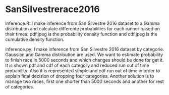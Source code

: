 # SanSilvestrerace2016

Inference.R: I make inference from San Silvestre 2016 dataset to a Gamma distribution and calculate differente probabilities for each runner based on their times. pdf.jpeg is the probability density function and cdf.jpeg is the cumulative density function.

inference.py: I make inference from San Silvestre 2016 dataset by categorie. Gaussian and Gamma distribution are used. We want to estimate probability to finish race in 5000 seconds and which changes should be done for get it. It is shown pdf and cdf of each category and reduced run out of time probability. Also it is represented simple and cdf run out of time in order to explain final decision of dropping four categories. Another solution is to manage two races, first one shorter than 5000 seconds and another for rest of categories. 
